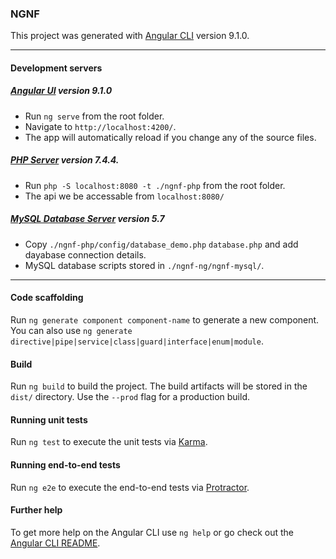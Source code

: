 ### NGNF
This project was generated with [Angular CLI](https://github.com/angular/angular-cli) version 9.1.0.

---

#### Development servers
##### [Angular UI](https://github.com/angular/angular-cli) version 9.1.0
* Run `ng serve` from the root folder.
* Navigate to `http://localhost:4200/`. 
* The app will automatically reload if you change any of the source files.


##### [PHP Server](https://www.php.net/ChangeLog-7.php) version 7.4.4.
* Run `php -S localhost:8080 -t ./ngnf-php` from the root folder.
* The api we be accessable from `localhost:8080/`


##### [MySQL Database Server](https://dev.mysql.com/doc/relnotes/mysql/5.7/en/news-5-7-22.html) version 5.7
* Copy `./ngnf-php/config/database_demo.php` `database.php` and add dayabase connection details.
* MySQL database scripts stored in `./ngnf-ng/ngnf-mysql/`.


---

#### Code scaffolding
Run `ng generate component component-name` to generate a new component. You can also use `ng generate directive|pipe|service|class|guard|interface|enum|module`.


#### Build
Run `ng build` to build the project. The build artifacts will be stored in the `dist/` directory. Use the `--prod` flag for a production build.


#### Running unit tests
Run `ng test` to execute the unit tests via [Karma](https://karma-runner.github.io).


#### Running end-to-end tests
Run `ng e2e` to execute the end-to-end tests via [Protractor](http://www.protractortest.org/).


#### Further help
To get more help on the Angular CLI use `ng help` or go check out the [Angular CLI README](https://github.com/angular/angular-cli/blob/master/README.md).
